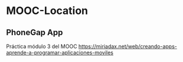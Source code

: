 # MOOC-Location
## PhoneGap App
Práctica módulo 3 del MOOC https://miriadax.net/web/creando-apps-aprende-a-programar-aplicaciones-moviles